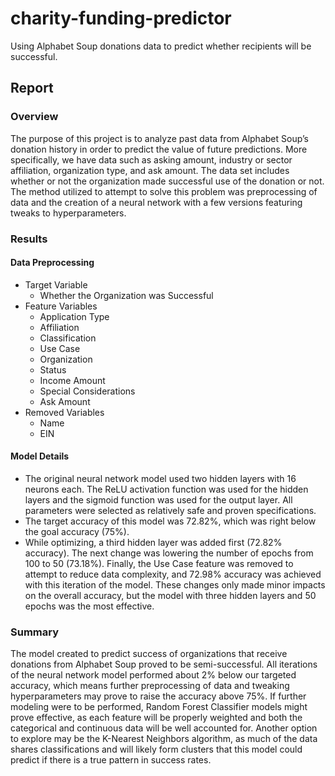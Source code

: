 # charity-funding-predictor
Using Alphabet Soup donations data to predict whether recipients will be successful.

## Report

### Overview
The purpose of this project is to analyze past data from Alphabet Soup’s donation history in order to predict the value of future predictions. More specifically, we have data such as asking amount, industry or sector affiliation, organization type, and ask amount. The data set includes whether or not the organization made successful use of the donation or not. The method utilized to attempt to solve this problem was preprocessing of data and the creation of a neural network with a few versions featuring tweaks to hyperparameters.

### Results

#### Data Preprocessing
- Target Variable
  - Whether the Organization was Successful
- Feature Variables
  - Application Type
  - Affiliation
  - Classification
  - Use Case
  - Organization
  - Status
  - Income Amount
  - Special Considerations
  - Ask Amount
- Removed Variables
  - Name
  - EIN

#### Model Details
- The original neural network model used two hidden layers with 16 neurons each. The ReLU activation function was used for the hidden layers and the sigmoid function was used for the output layer. All parameters were selected as relatively safe and proven specifications. 
- The target accuracy of this model was 72.82%, which was right below the goal accuracy (75%).
- While optimizing, a third hidden layer was added first (72.82% accuracy). The next change was lowering the number of epochs from 100 to 50 (73.18%). Finally, the Use Case feature was removed to attempt to reduce data complexity, and 72.98% accuracy was achieved with this iteration of the model. These changes only made minor impacts on the overall accuracy, but the model with three hidden layers and 50 epochs was the most effective.

### Summary
The model created to predict success of organizations that receive donations from Alphabet Soup proved to be semi-successful. All iterations of the neural network model performed about 2% below our targeted accuracy, which means further preprocessing of data and tweaking hyperparameters may prove to raise the accuracy above 75%. If further modeling were to be performed, Random Forest Classifier models might prove effective, as each feature will be properly weighted and both the categorical and continuous data will be well accounted for. Another option to explore may be the K-Nearest Neighbors algorithm, as much of the data shares classifications and will likely form clusters that this model could predict if there is a true pattern in success rates.
